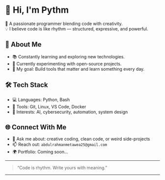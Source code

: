 # 👋 Hi, I'm Pythm

🚀 A passionate programmer blending code with creativity.  
💡 I believe code is like rhythm — structured, expressive, and powerful.  

## 🧠 About Me
- 📚 Constantly learning and exploring new technologies.
- 🧪 Currently experimenting with open-source projects.
- 🎯 My goal: Build tools that matter and learn something every day.

## 🛠️ Tech Stack

- 💻 Languages: Python, Bash
- 🔧 Tools: Git, Linux, VS Code, Docker
- 🧩 Interests: AI, cybersecurity, automation, system design

 ## 🌐 Connect With Me

- 💬 Ask me about: creative coding, clean code, or weird side-projects
- 📫 Reach out: `abdulrahmanmetawea25@gmail.com`
- 🌍 Portfolio: Coming soon...

---

> “Code is rhythm. Write yours with meaning.”

---
